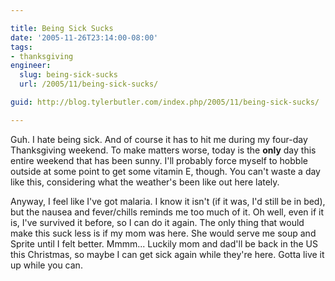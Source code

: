 ```yaml
---

title: Being Sick Sucks
date: '2005-11-26T23:14:00-08:00'
tags:
- thanksgiving
engineer:
  slug: being-sick-sucks
  url: /2005/11/being-sick-sucks/

guid: http://blog.tylerbutler.com/index.php/2005/11/being-sick-sucks/

---
```


Guh. I hate being sick. And of course it has to hit me during my four-day
Thanksgiving weekend. To make matters worse, today is the **only** day this
entire weekend that has been sunny. I'll probably force myself to hobble
outside at some point to get some vitamin E, though. You can't waste a day
like this, considering what the weather's been like out here lately.

Anyway, I feel like I've got malaria. I know it isn't (if it was, I'd still be
in bed), but the nausea and fever/chills reminds me too much of it. Oh well,
even if it is, I've survived it before, so I can do it again. The only
thing that would make this suck less is if my mom was here. She would serve me
soup and Sprite until I felt better. Mmmm... Luckily mom and dad'll be
back in the US this Christmas, so maybe I can get sick again while they're
here. Gotta live it up while you can.
